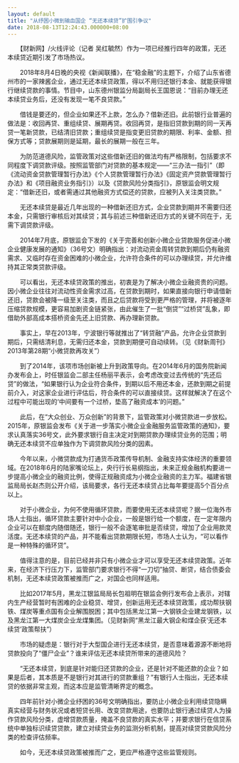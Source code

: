 ```yaml
---
layout: default
title: "从纾困小微到输血国企 “无还本续贷”扩围引争议"
date: 2018-08-13T12:24:43.000000+08:00
---
```


　　【财新网】/火线评论（记者 吴红毓然）作为一项已经推行四年的政策，无还本续贷近期引发了市场热议。

　　2018年8月4日晚的央视《新闻联播》，在“稳金融”的主题下，介绍了山东省德州市的一家辣酱企业，通过无还本续贷政策，得以不用归还银行本金、就能获得银行继续贷款的事情。节目中，山东德州银监分局副局长王国恩说：“目前办理无还本续贷业务后，还没有发现一笔不良贷款。”

　　借钱是要还的，但企业如果还不上款，怎么办？借新还旧。此前银行业普遍的做法是：收回再贷、重组续贷、展期再贷。收回再贷，是指旧贷款到期的同一天再贷一笔新贷款，已结清旧贷款；重组续贷是指变更旧贷款的期限、利率、金额、担保方式等；贷款展期则是延期，最长的展期一般在三年。

　　为防范道德风险，监管政策对这些借新还旧的做法均有严格限制，包括要求不同程度下调贷款评级。按照监管部门对贷款的基本规定——“三办法一指引”（即《流动资金贷款管理暂行办法》《个人贷款管理暂行办法》《固定资产贷款管理暂行办法》和《项目融资业务指引》）以及《贷款风险分类指引》，原银监会明文规定：“借新还旧，或者需通过其他融资方式偿还的贷款，应被列入关注类贷款。”

　　无还本续贷是最近几年出现的一种借新还旧方式，企业贷款到期并不需要归还本金，只需银行审核后对其续贷；其与前述三种借新还旧方式的关键不同在于，无需下调贷款评级。

　　2014年7月底，原银监会下发的《关于完善和创新小微企业贷款服务促进小微企业健康发展的通知》（36号文）明确指出：对流动资金周转贷款到期后仍有融资需求、又临时存在资金困难的小微企业，允许符合条件的可以办理续贷，并允许维持其正常类贷款评级。

　　可以看出，无还本续贷政策的推出，初衷是为了解决小微企业融资贵的问题。因小微企业往往对流动性资金需求过高，在贷款到期时，如果直接向银行申请借新还旧，贷款会被降一级至关注类，而且之后贷款将受到更严格的管理，并将被逐年压缩贷款规模，更容易加剧资金链紧张，由此催生了一批“倒贷”“过桥贷”乱象，即借助外部高成本搭桥资金先还上旧贷款、再办理新贷款。

　　事实上，早在2013年，宁波银行等就推出了“转贷融”产品，允许企业贷款到期后，只需结清利息，无需归还本金，贷款到期便可自动续转。（见《财新周刊》2013年第28期“小微贷款再攻关”）

　　到了2014年，该项市场创新被上升到政策导向。在2014年6月的国务院新闻办发布会上，时任银监会二部主任杨丽平表示，会考虑改变过去传统的“先还后贷”的做法，“如果银行认为企业符合条件，到期以后不用还本金，还款到期之前提前介入，对这家企业进行评估后，符合条件的可以直接续贷。这样就解决了在这个过程中可能出现的‘中间要有一个过桥，垫高了融资成本’的问题。”

　　此后，在“大众创业、万众创新”的背景下，监管政策对小微贷款进一步放松。2015年，原银监会发布《关于进一步落实小微企业金融服务监管政策的通知》，要求认真落实36号文，此外要求银行自主决定对到期贷款办理续贷业务的范围；明确无还本续贷不应单独作为下调贷款风险分类的因素。

　　今年以来，小微贷款成为打通货币政策传导机制、金融支持实体经济的重要领域。在2018年6月的陆家嘴论坛上，央行行长易纲指出，未来正规金融机构要进一步提高小微企业的融资比例，使得正规融资成为小微企业融资的主力军。福建省银监局局长赵杰则公开介绍，该局要求，各行无还本续贷占比每年要提高5个百分点以上。

　　对于小微企业，为何不使用循环贷款，而要使用无还本续贷呢？据一位海外市场人士指出，循环贷款主要针对中小企业，一般是银行给一个额度，在一定年限内企业可以在额度内随借随还，银行一般不会逐笔审批是否续贷，增加了企业用款灵活度。无还本续贷的产品，并不能看出贷款期限长短，市场人士认为，“可以看作是一种特殊的循环贷”。

　　值得注意的是，目前已经并非只有小微企业才可以享受无还本续贷政策。近年来，在经济下行压力下，监管部门要求银行不得“一刀切”抽贷、断贷，结合债委会机制，无还本续贷政策被推而广之，对国企也同样适用。

　　比如2017年5月，黑龙江银监局局长包祖明在银监会例行发布会上表示，对辖内生产经营暂时有困难的企业稳贷、增贷，创新运用无还本续贷政策，成功帮扶钢铁、煤炭等重点国有企业解围脱困；其中包括黑龙江第一大钢铁企业建龙钢铁，以及黑龙江第一大煤炭企业龙煤集团。（见财新网“黑龙江最大钢企和煤企获‘无还本续贷’政策帮扶”）

　　市场的疑虑是：银行对于大型国企进行无还本续贷，是否意味着源源不断地将贷款投向了“僵尸企业”？谁来评估无还本续贷所带来的道德风险？

　　“无还本续贷，到底是针对能归还贷款的企业，还是针对不能还款的企业？如果是后者，其本质是不是银行对其进行的贷款重组？”有银行人士指出，无还本续贷的依据非常主观，而这本应是监管清晰界定的概念。

　　四年前针对小微企业纾困的36号文明确指出，要防止小微企业利用续贷隐瞒真实经营与财务状况或者短贷长用、改变贷款用途，也要防止银行通过续贷人为操作贷款风险分类，虚增贷款质量，掩盖不良贷款的真实水平；并要求银行在信贷系统中单独标识续贷贷款，建立对续贷业务的监测分析机制，提高对续贷贷款风险分类的检查评估频率。

　　如今，无还本续贷政策被推而广之，更应严格遵守这些监管规则。

